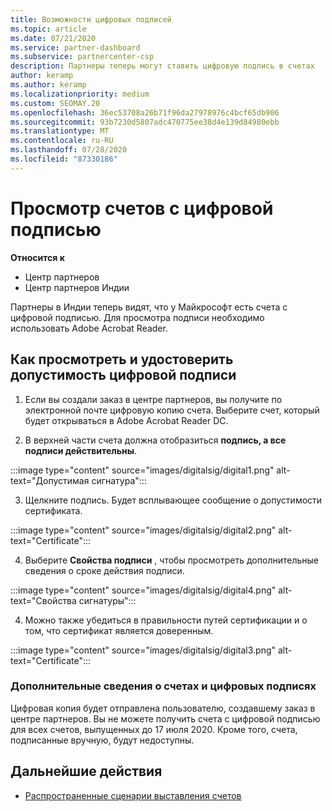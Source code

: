 ```yaml
---
title: Возможности цифровых подписей
ms.topic: article
ms.date: 07/21/2020
ms.service: partner-dashboard
ms.subservice: partnercenter-csp
description: Партнеры теперь могут ставить цифровую подпись в счетах
author: keramp
ms.author: keramp
ms.localizationpriority: medium
ms.custom: SEOMAY.20
ms.openlocfilehash: 36ec53708a26b71f96da27978976c4bcf65db906
ms.sourcegitcommit: 93b7230d5807adc470775ee38d4e139d84980ebb
ms.translationtype: MT
ms.contentlocale: ru-RU
ms.lasthandoff: 07/28/2020
ms.locfileid: "87330186"
---
```

# <a name="view-digitally-signed-invoices"></a>Просмотр счетов с цифровой подписью

**Относится к**

- Центр партнеров
- Центр партнеров Индии


Партнеры в Индии теперь видят, что у Майкрософт есть счета с цифровой подписью. Для просмотра подписи необходимо использовать Adobe Acrobat Reader.

## <a name="how-to-view-and-insure-a-valid-digital-signature"></a>Как просмотреть и удостоверить допустимость цифровой подписи


1. Если вы создали заказ в центре партнеров, вы получите по электронной почте цифровую копию счета. Выберите счет, который будет открываться в Adobe Acrobat Reader DC.


2. В верхней части счета должна отобразиться **подпись, а все подписи действительны**.
 
 :::image type="content" source="images/digitalsig/digital1.png" alt-text="Допустимая сигнатура":::

3. Щелкните подпись. Будет всплывающее сообщение о допустимости сертификата.

:::image type="content" source="images/digitalsig/digital2.png" alt-text="Certificate"::: 

4. Выберите **Свойства подписи** , чтобы просмотреть дополнительные сведения о сроке действия подписи.

:::image type="content" source="images/digitalsig/digital4.png" alt-text="Свойства сигнатуры"::: 

4. Можно также убедиться в правильности путей сертификации и о том, что сертификат является доверенным.

 :::image type="content" source="images/digitalsig/digital3.png" alt-text="Certificate":::

### <a name="additional-information-on-invoices-and-digital-signatures"></a>Дополнительные сведения о счетах и цифровых подписях

Цифровая копия будет отправлена пользователю, создавшему заказ в центре партнеров. Вы не можете получить счета с цифровой подписью для всех счетов, выпущенных до 17 июля 2020. Кроме того, счета, подписанные вручную, будут недоступны.

## <a name="next-steps"></a>Дальнейшие действия

- [Распространенные сценарии выставления счетов](common-billing-scenarios.md)